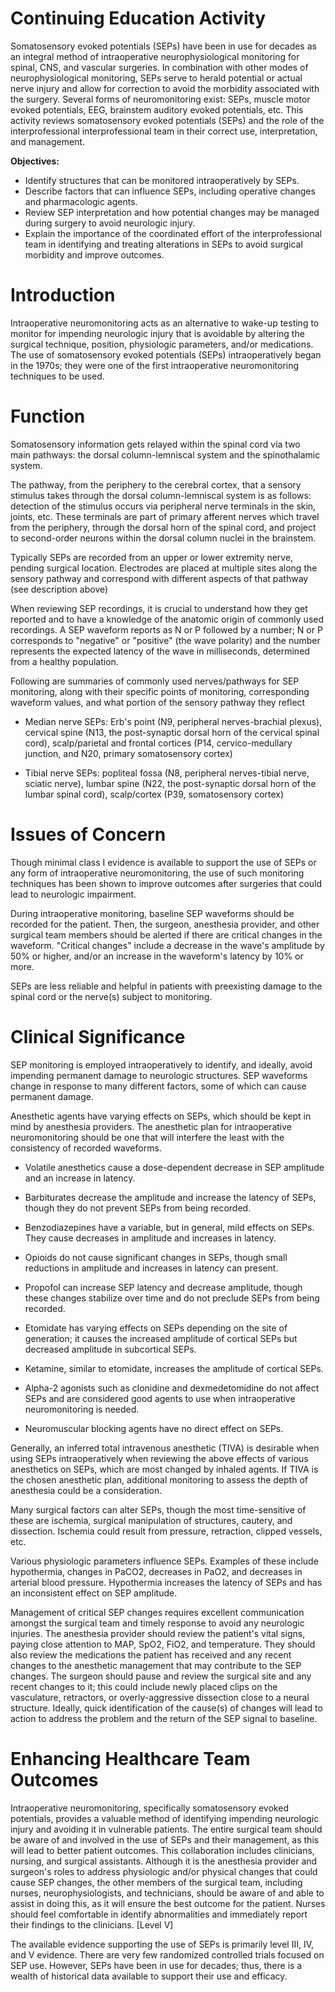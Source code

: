# Continuing Education Activity

Somatosensory evoked potentials (SEPs) have been in use for decades as an integral method of intraoperative neurophysiological monitoring for spinal, CNS, and vascular surgeries. In combination with other modes of neurophysiological monitoring, SEPs serve to herald potential or actual nerve injury and allow for correction to avoid the morbidity associated with the surgery. Several forms of neuromonitoring exist: SEPs, muscle motor evoked potentials, EEG, brainstem auditory evoked potentials, etc. This activity reviews somatosensory evoked potentials (SEPs) and the role of the interprofessional interprofessional team in their correct use, interpretation, and management.

**Objectives:**
- Identify structures that can be monitored intraoperatively by SEPs.
- Describe factors that can influence SEPs, including operative changes and pharmacologic agents. 
- Review SEP interpretation and how potential changes may be managed during surgery to avoid neurologic injury.
- Explain the importance of the coordinated effort of the interprofessional team in identifying and treating alterations in SEPs to avoid surgical morbidity and improve outcomes.

# Introduction

Intraoperative neuromonitoring acts as an alternative to wake-up testing to monitor for impending neurologic injury that is avoidable by altering the surgical technique, position, physiologic parameters, and/or medications. The use of somatosensory evoked potentials (SEPs) intraoperatively began in the 1970s; they were one of the first intraoperative neuromonitoring techniques to be used.

# Function

Somatosensory information gets relayed within the spinal cord via two main pathways: the dorsal column-lemniscal system and the spinothalamic system.

The pathway, from the periphery to the cerebral cortex, that a sensory stimulus takes through the dorsal column-lemniscal system is as follows: detection of the stimulus occurs via peripheral nerve terminals in the skin, joints, etc. These terminals are part of primary afferent nerves which travel from the periphery, through the dorsal horn of the spinal cord, and project to second-order neurons within the dorsal column nuclei in the brainstem.

Typically SEPs are recorded from an upper or lower extremity nerve, pending surgical location. Electrodes are placed at multiple sites along the sensory pathway and correspond with different aspects of that pathway (see description above)

When reviewing SEP recordings, it is crucial to understand how they get reported and to have a knowledge of the anatomic origin of commonly used recordings. A SEP waveform reports as N or P followed by a number; N or P corresponds to "negative" or "positive" (the wave polarity) and the number represents the expected latency of the wave in milliseconds, determined from a healthy population.

Following are summaries of commonly used nerves/pathways for SEP monitoring, along with their specific points of monitoring, corresponding waveform values, and what portion of the sensory pathway they reflect

- Median nerve SEPs: Erb's point (N9, peripheral nerves-brachial plexus), cervical spine (N13, the post-synaptic dorsal horn of the cervical spinal cord), scalp/parietal and frontal cortices (P14, cervico-medullary junction, and N20, primary somatosensory cortex)

- Tibial nerve SEPs: popliteal fossa (N8, peripheral nerves-tibial nerve, sciatic nerve), lumbar spine (N22, the post-synaptic dorsal horn of the lumbar spinal cord), scalp/cortex (P39, somatosensory cortex)

# Issues of Concern

Though minimal class I evidence is available to support the use of SEPs or any form of intraoperative neuromonitoring, the use of such monitoring techniques has been shown to improve outcomes after surgeries that could lead to neurologic impairment.

During intraoperative monitoring, baseline SEP waveforms should be recorded for the patient. Then, the surgeon, anesthesia provider, and other surgical team members should be alerted if there are critical changes in the waveform. "Critical changes" include a decrease in the wave's amplitude by 50% or higher, and/or an increase in the waveform's latency by 10% or more.

SEPs are less reliable and helpful in patients with preexisting damage to the spinal cord or the nerve(s) subject to monitoring.

# Clinical Significance

SEP monitoring is employed intraoperatively to identify, and ideally, avoid impending permanent damage to neurologic structures. SEP waveforms change in response to many different factors, some of which can cause permanent damage.

Anesthetic agents have varying effects on SEPs, which should be kept in mind by anesthesia providers. The anesthetic plan for intraoperative neuromonitoring should be one that will interfere the least with the consistency of recorded waveforms.

- Volatile anesthetics cause a dose-dependent decrease in SEP amplitude and an increase in latency.

- Barbiturates decrease the amplitude and increase the latency of SEPs, though they do not prevent SEPs from being recorded.

- Benzodiazepines have a variable, but in general, mild effects on SEPs. They cause decreases in amplitude and increases in latency.

- Opioids do not cause significant changes in SEPs, though small reductions in amplitude and increases in latency can present.

- Propofol can increase SEP latency and decrease amplitude, though these changes stabilize over time and do not preclude SEPs from being recorded.

- Etomidate has varying effects on SEPs depending on the site of generation; it causes the increased amplitude of cortical SEPs but decreased amplitude in subcortical SEPs.

- Ketamine, similar to etomidate, increases the amplitude of cortical SEPs.

- Alpha-2 agonists such as clonidine and dexmedetomidine do not affect SEPs and are considered good agents to use when intraoperative neuromonitoring is needed.

- Neuromuscular blocking agents have no direct effect on SEPs.

Generally, an inferred total intravenous anesthetic (TIVA) is desirable when using SEPs intraoperatively when reviewing the above effects of various anesthetics on SEPs, which are most changed by inhaled agents. If TIVA is the chosen anesthetic plan, additional monitoring to assess the depth of anesthesia could be a consideration.

Many surgical factors can alter SEPs, though the most time-sensitive of these are ischemia, surgical manipulation of structures, cautery, and dissection. Ischemia could result from pressure, retraction, clipped vessels, etc.

Various physiologic parameters influence SEPs. Examples of these include hypothermia, changes in PaCO2, decreases in PaO2, and decreases in arterial blood pressure. Hypothermia increases the latency of SEPs and has an inconsistent effect on SEP amplitude.

Management of critical SEP changes requires excellent communication amongst the surgical team and timely response to avoid any neurologic injuries. The anesthesia provider should review the patient's vital signs, paying close attention to MAP, SpO2, FiO2, and temperature. They should also review the medications the patient has received and any recent changes to the anesthetic management that may contribute to the SEP changes. The surgeon should pause and review the surgical site and any recent changes to it; this could include newly placed clips on the vasculature, retractors, or overly-aggressive dissection close to a neural structure. Ideally, quick identification of the cause(s) of changes will lead to action to address the problem and the return of the SEP signal to baseline.

# Enhancing Healthcare Team Outcomes

Intraoperative neuromonitoring, specifically somatosensory evoked potentials, provides a valuable method of identifying impending neurologic injury and avoiding it in vulnerable patients. The entire surgical team should be aware of and involved in the use of SEPs and their management, as this will lead to better patient outcomes. This collaboration includes clinicians, nursing, and surgical assistants. Although it is the anesthesia provider and surgeon's roles to address physiologic and/or physical changes that could cause SEP changes, the other members of the surgical team, including nurses, neurophysiologists, and technicians, should be aware of and able to assist in doing this, as it will ensure the best outcome for the patient. Nurses should feel comfortable in identify abnormalities and immediately report their findings to the clinicians. [Level V]

The available evidence supporting the use of SEPs is primarily level III, IV, and V evidence. There are very few randomized controlled trials focused on SEP use. However, SEPs have been in use for decades; thus, there is a wealth of historical data available to support their use and efficacy.